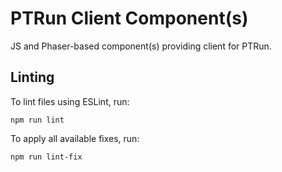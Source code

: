 # PTRun Client Component(s)

JS and Phaser-based component(s) providing client for PTRun.

## Linting

To lint files using ESLint, run:

```shell
npm run lint
```

To apply all available fixes, run:

```shell
npm run lint-fix
```
